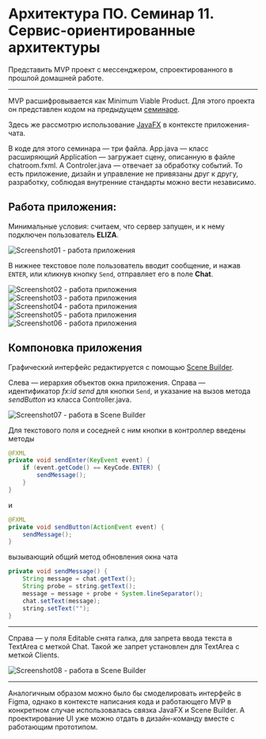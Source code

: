 
# Архитектура ПО. Семинар 11. Сервис-ориентированные архитектуры

Представить MVP проект с мессенджером, спроектированного в прошлой домашней работе.

---

MVP расшифровывается как Minimum Viable Product. Для этого проекта он представлен кодом на предыдущем [семинаре](https://github.com/Valinetsky/SoftArchSeminar10/ "Семинар 10").

Здесь же рассмотрю использование [JavaFX](https://ru.wikipedia.org/wiki/JavaFX/ "Вики по JavaFX") в контексте приложения-чата.

В коде для этого семинара — три файла. App.java — класс расширяющий Application — загружает сцену, описанную в файле chatroom.fxml. А Controler.java — отвечает за обработку событий. То есть приложение, дизайн и управление не привязаны друг к другу, разработку, соблюдая внутренние стандарты можно вести независимо.

## Работа приложения:

Минимальные условия: считаем, что сервер запущен, и к нему подключен пользователь __ELIZA__.

![Screenshot01 - работа приложения](/img/page01.png "Start screen")

В нижнее текстовое поле пользователь вводит сообщение, и нажав `ENTER`, или кликнув кнопку `Send`, отправляет его в поле __Chat__.

![Screenshot02 - работа приложения](/img/page02.png "Work screen 1")
![Screenshot03 - работа приложения](/img/page03.png "Work screen 2")
![Screenshot04 - работа приложения](/img/page04.png "Work screen 3")
![Screenshot05 - работа приложения](/img/page05.png "Work screen 4")
![Screenshot06 - работа приложения](/img/page06.png "Work screen 5")

## Компоновка приложения
Графический интерфейс редактируется с помощью [Scene Builder](https://gluonhq.com/products/scene-builder/ "Страница Scene Builder"). 

Слева — иерархия объектов окна приложения. Справа — идентификатор _fx:id send_ для кнопки `Send`, и указание на вызов метода _sendButton_ из класса Controller.java. 


![Screenshot07 - работа в Scene Builder](/img/scenebuilder01.png "Work screen 5")

Для текстового поля и соседней с ним кнопки в контроллер введены методы

```java
@FXML
private void sendEnter(KeyEvent event) {
	if (event.getCode() == KeyCode.ENTER) {
		sendMessage();
	}
}
```
и

```java
@FXML
private void sendButton(ActionEvent event) {
	sendMessage();
}
```

вызывающий общий метод обновления окна чата

```java
private void sendMessage() {
	String message = chat.getText();
	String probe = string.getText();
	message = message + probe + System.lineSeparator();
	chat.setText(message);
	string.setText("");
}
```

---

Справа — у поля Editable снята галка, для запрета ввода текста в TextArea с меткой Chat. Такой же запрет установлен для TextArea с меткой Clients.

![Screenshot08 - работа в Scene Builder](/img/scenebuilder02.png "Work screen 5")

---
Аналогичным образом можно было бы смоделировать интерфейс в Figma, однако в контексте написания кода и работающего MVP в конкретном случае использовалась связка JavaFX и Scene Builder. А проектирование UI уже можно отдать в дизайн-команду вместе с работающим прототипом.